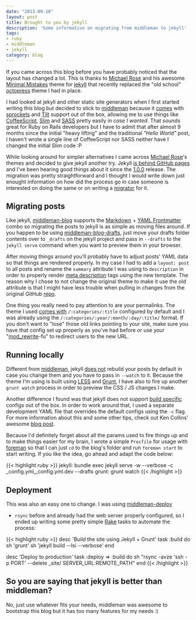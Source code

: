 ```yaml
---
date: "2013-09-18"
layout: post
title: Brought to you by jekyll
description: 'Some information on migrating from middleman to jekyll'
tags:
- ruby
- middleman
- jekyll
category: blog
---
```


If you came across this blog before you have probably noticed that the layout has
changed a lot. This is thanks to [Michael Rose](http://mademistakes.com/about.html)
and his awesome <a href="http://mademistakes.com/">Minimal Mistakes</a>
theme for [jekyll](http://jekyllrb.com/) that recently replaced the "old school"
[octopress](http://octopress.org/) theme I had in place.

I had looked at jekyll and other static site generators when I first started writing
this blog but decided to stick to [middleman](http://middlemanapp.com/)
because it [comes](http://middlemanapp.com/asset-pipeline/) with [sprockets](https://github.com/sstephenson/sprockets)
and [Tilt](https://github.com/rtomayko/tilt) support out of the box,
allowing me to use things like [CoffeeScript](http://coffeescript.org/), [Slim](http://slim-lang.com/)
and [SASS](http://sass-lang.com/) pretty easily _in case I wanted_. That sounds
great for Ruby on Rails developers but I have to admit that after almost 9 months
since the initial "heavy lifting" and the traditional _"Hello World"_ post, I
haven't wrote a single line of CoffeeScript nor SASS neither have I changed the
initial Slim code :P

While looking around for simpler alternatives I came across [Michael Rose](http://mademistakes.com/about.html)'s
themes and decided to give jekyll another try. Jekyll [is behind GitHub pages](http://pages.github.com/) and I've been hearing
good things about it since the [1.0.0](http://jekyllrb.com/news/2013/05/05/jekyll-1-0-0-released/)
release. The migration was pretty straightforward and I thought I would write
down just enought information on how did the process go in case someone is
interested on doing the same or on writing a [migrator](http://jekyllrb.com/docs/migrations/)
for it.


## Migrating posts

Like jekyll, [middleman-blog](https://github.com/middleman/middleman-blog) supports
the [Markdown](http://daringfireball.net/projects/markdown/) + [YAML Frontmatter](http://jekyllrb.com/docs/frontmatter/)
combo so migrating the posts to jekyll is as simple as moving files around. If you
happen to be using [middleman-blog-drafts](https://github.com/fgrehm/middleman-blog-drafts),
just move your drafts folder contents over to `_drafts` on the jekyll project and pass
in `--drafts` to the `jekyll serve` command when you want to preview them in your
browser.

After moving things around you'll probably have to adjust posts' YAML data so that
things are rendered properly. In my case I had to add a `layout: post` to all posts
and rename the `summary` attribute I was using to `description` in order to properly
render [meta description](http://en.wikipedia.org/wiki/Meta_element#The_description_attribute)
tags using the new template. The reason why I chose to not change the original theme
to make it use the old attribute is that I might have less trouble when pulling in
changes from the original GitHub [repo](https://github.com/mmistakes/minimal-mistakes/).

One thing you really need to pay attention to are your permalinks. The theme I used
[comes with](https://github.com/mmistakes/minimal-mistakes/blob/master/_config.yml#L50)
`/:categories/:title` configured by default and I was already using the `/:categories/:year/:month/:day/:title/`
format. If you don't want to "lose" those old links pointing to your site, make sure
you have that config set up properly as you've had before or use your "[mod_rewrite](http://httpd.apache.org/docs/current/mod/mod_rewrite.html)-fu"
to redirect users to the new URL.


## Running locally

Different from [middleman](http://middlemanapp.com/getting-started/#toc_9), jekyll
[does not](http://jekyllrb.com/docs/configuration/#build_command_options) rebuild
your posts by default in case you change them and you have to pass in `--watch`
to it. Because the theme I'm using is built using [LESS](http://lesscss.org/)
and [Grunt](http://gruntjs.com/), I have also to fire up another `grunt watch`
process in order to preview the CSS / JS changes I make.

Another difference I found was that jekyll does not support [build specific](https://github.com/middleman/middleman/blob/a3e030e8468fb96c2f7a2f83fc80d9059a002314/middleman-core/lib/middleman-core/templates/shared/config.tt#L69-L85)
configs out of the box. In order to work around that, I used a separate development
YAML file that overrides the default configs using the `-c` flag. For more
information about this and some other tips, check out Ken Collins' awesome
[blog post](http://metaskills.net/2013/09/02/jekyll-tips-and-tricks/#toc_1).

Because I'd definitely forget about all the params used to fire things up and to
make things easier for my brain, I wrote a simple `Procfile` for usage with [foreman](https://github.com/ddollar/foreman)
so that I can just `cd` to the blog's folder and run `foreman start` to start
writing. If you like the idea, go ahead and adapt the code below:

{{< highlight ruby >}}
jekyll: bundle exec jekyll serve -w --verbose -c _config.yml,_config.yml.dev --drafts
grunt: grunt watch
{{< /highlight >}}


## Deployment

This was also an easy one to change. I was using [middleman-deploy](https://github.com/tvaughan/middleman-deploy)
+ `rsync` before and already had the web server properly configured, so I ended
up writing some pretty simple [Rake](http://rake.rubyforge.org/) tasks to automate
the process:

{{< highlight ruby >}}
desc 'Build the site using Jekyll + Grunt'
task :build do
  sh 'grunt'
  sh 'jekyll build --lsi --verbose'
end

desc 'Deploy to production'
task :deploy => :build do
  sh "rsync -avze 'ssh -p PORT' --delete _site/ SERVER_URL:REMOTE_PATH"
end
{{< /highlight >}}


## So you are saying that jekyll is better than middleman?

No, just use whatever fits your needs, middleman was awesome to bootstrap this
blog but it has too many features for my needs :)

